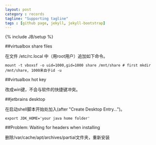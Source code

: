 ```yaml
---
layout: post
category : records
tagline: "Supporting tagline"
tags : [github page, jekyll, jekyll-bootstrap]
---
```

{% include JB/setup %}

##virtualbox share files

在文件 /etc/rc.local 中（用root用户）追加如下命令。

	mount -t vboxsf -o uid=1000,gid=1000 share /mnt/share # first mkdir /mnt/share, 1000来自于id -u

##virtualbox hot key

改成win键，不会与软件的快捷键冲突。

##jetbrains desktop

在启动shell脚本开始处加入(after "Create Desktop Entry...")。

	export JDK_HOME='your java home folder'

##Problem: Waiting for headers when installing

删除/var/cache/apt/archives/partial文件夹，重新安装
